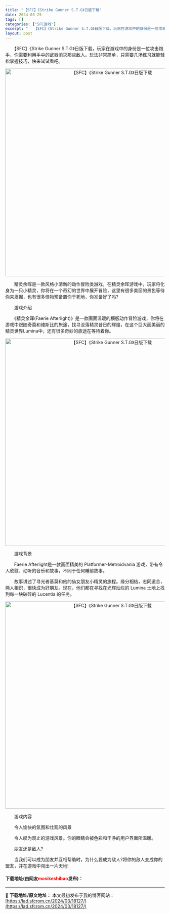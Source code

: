 ```yaml
---
title: "【SFC】《Strike Gunner S.T.G》日版下载"
date: 2024-03-25
tags: []
categories: ["SFC游戏"]
excerpt: "　　【SFC】《Strike Gunner S.T.G》日版下载，玩家在游戏中的身份是一位攻击炮手，你需要利用手中的武器消灭那些敌人。玩法非常简单，只需要几场练习就能轻松掌握技巧，快来试试看吧。 　　精灵余晖是一款风格小清新的动作冒险类游戏，在精灵余晖游戏中，玩家将化身为一只小精灵，你将在一个奇幻的&hellip;"
layout: post
---
```


 <p>　　【SFC】《Strike Gunner S.T.G》日版下载，玩家在游戏中的身份是一位攻击炮手，你需要利用手中的武器消灭那些敌人。玩法非常简单，只需要几场练习就能轻松掌握技巧，快来试试看吧。</p> <p align="center"><img align="" border="0" src="https://lad.sfcrom.cn/wp-content/uploads/2024/03/20240325_6600cea2e3ea4.png" width="657" alt="【SFC】《Strike Gunner S.T.G》日版下载" /></p> <p>　　精灵余晖是一款风格小清新的动作冒险类游戏，在精灵余晖游戏中，玩家将化身为一只小精灵，你将在一个奇幻的世界中展开冒险，这里有很多美丽的景色等待你来发掘，也有很多怪物预备置你于死地，你准备好了吗?</p> <p>　　游戏介绍</p> <p>　　《精灵余晖(Faerie Afterlight)》是一款画面温暖的横版动作冒险游戏，你将在游戏中跟随奇莫和维斯比的旅途，找寻没落精灵昔日的辉煌，在这个巨大而美丽的精灵世界Lumina中，还有很多奇妙的旅途在等待着你。</p> <p align="center"><img align="" border="0" src="https://lad.sfcrom.cn/wp-content/uploads/2024/03/20240325_6600cea437288.png" width="656" alt="【SFC】《Strike Gunner S.T.G》日版下载" /></p> <p>　　游戏背景</p> <p>　　Faerie Afterlight是一款画面精美的 Platformer-Metroidvania 游戏，带有令人欣慰、动听的音乐和故事，不同于任何睡前故事。</p> <p>　　故事讲述了寻光者基莫和他的仙女朋友小精灵的旅程。缘分相结，志同道合，两人相识，很快成为好朋友。现在，他们都在寻找在光辉灿烂的 Lumina 土地上找到每一块破碎的 Lucentia 的任务。</p> <p align="center"><img align="" border="0" src="https://lad.sfcrom.cn/wp-content/uploads/2024/03/20240325_6600cea5525a9.png" width="655" alt="【SFC】《Strike Gunner S.T.G》日版下载" /></p> <p>　　游戏内容</p> <p>　　令人愉快的氛围和壮观的风景</p> <p>　　令人叹为观止的游戏风景。你的眼睛会被色彩和干净的用户界面所温暖。</p> <p>　　朋友还是敌人?</p> <p>　　当我们可以成为朋友并互相帮助时，为什么要成为敌人?将你的敌人变成你的盟友，并在游戏中闯出一片天地!</p> <p><h4>下载地址(由网友<font color="red">mosikeshibao</font>发布)：</h4></p> 

---
📖 **下载地址/原文地址：** 本文最初发布于我的博客网站：[https://lad.sfcrom.cn/2024/03/18127/](https://lad.sfcrom.cn/2024/03/18127/)
